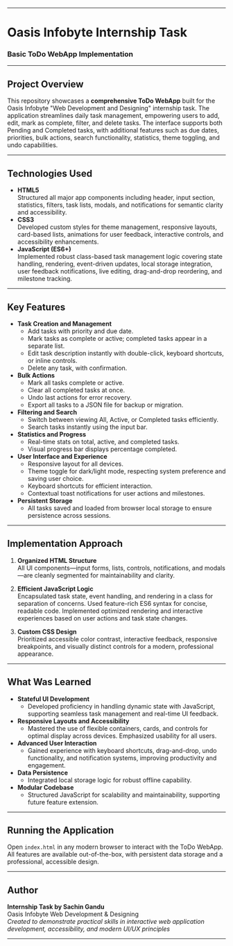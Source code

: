 
***

# Oasis Infobyte Internship Task  

### Basic ToDo WebApp Implementation

***

## Project Overview

This repository showcases a **comprehensive ToDo WebApp** built for the Oasis Infobyte "Web Development and Designing" internship task. The application streamlines daily task management, empowering users to add, edit, mark as complete, filter, and delete tasks. The interface supports both Pending and Completed tasks, with additional features such as due dates, priorities, bulk actions, search functionality, statistics, theme toggling, and undo capabilities.

***

## Technologies Used

- **HTML5**  
  Structured all major app components including header, input section, statistics, filters, task lists, modals, and notifications for semantic clarity and accessibility.
- **CSS3**  
  Developed custom styles for theme management, responsive layouts, card-based lists, animations for user feedback, interactive controls, and accessibility enhancements.
- **JavaScript (ES6+)**  
  Implemented robust class-based task management logic covering state handling, rendering, event-driven updates, local storage integration, user feedback notifications, live editing, drag-and-drop reordering, and milestone tracking.

***

## Key Features

- **Task Creation and Management**
  - Add tasks with priority and due date.
  - Mark tasks as complete or active; completed tasks appear in a separate list.
  - Edit task description instantly with double-click, keyboard shortcuts, or inline controls.
  - Delete any task, with confirmation.
- **Bulk Actions**
  - Mark all tasks complete or active.
  - Clear all completed tasks at once.
  - Undo last actions for error recovery.
  - Export all tasks to a JSON file for backup or migration.
- **Filtering and Search**
  - Switch between viewing All, Active, or Completed tasks efficiently.
  - Search tasks instantly using the input bar.
- **Statistics and Progress**
  - Real-time stats on total, active, and completed tasks.
  - Visual progress bar displays percentage completed.
- **User Interface and Experience**
  - Responsive layout for all devices.
  - Theme toggle for dark/light mode, respecting system preference and saving user choice.
  - Keyboard shortcuts for efficient interaction.
  - Contextual toast notifications for user actions and milestones.
- **Persistent Storage**
  - All tasks saved and loaded from browser local storage to ensure persistence across sessions.

***

## Implementation Approach

1. **Organized HTML Structure**  
   All UI components—input forms, lists, controls, notifications, and modals—are cleanly segmented for maintainability and clarity.

2. **Efficient JavaScript Logic**  
   Encapsulated task state, event handling, and rendering in a class for separation of concerns. Used feature-rich ES6 syntax for concise, readable code. Implemented optimized rendering and interactive experiences based on user actions and task state changes.

3. **Custom CSS Design**  
   Prioritized accessible color contrast, interactive feedback, responsive breakpoints, and visually distinct controls for a modern, professional appearance.

***

## What Was Learned

- **Stateful UI Development**
  - Developed proficiency in handling dynamic state with JavaScript, supporting seamless task management and real-time UI feedback.
- **Responsive Layouts and Accessibility**
  - Mastered the use of flexible containers, cards, and controls for optimal display across devices. Emphasized usability for all users.
- **Advanced User Interaction**
  - Gained experience with keyboard shortcuts, drag-and-drop, undo functionality, and notification systems, improving productivity and engagement.
- **Data Persistence**
  - Integrated local storage logic for robust offline capability.
- **Modular Codebase**
  - Structured JavaScript for scalability and maintainability, supporting future feature extension.

***

## Running the Application

Open `index.html` in any modern browser to interact with the ToDo WebApp.  
All features are available out-of-the-box, with persistent data storage and a professional, accessible design.

***
##  Author

**Internship Task by Sachin Gandu**  
Oasis Infobyte Web Development & Designing  
_Created to demonstrate practical skills in interactive web application development, accessibility, and modern UI/UX principles_

***
